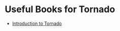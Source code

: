 # Useful Books for Tornado

- [Introduction to Tornado](https://www.oreilly.com/library/view/introduction-to-tornado/9781449312787/)
